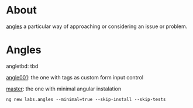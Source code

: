 # About
[angles](https://www.google.be/search?q=define+angles) 
a particular way of approaching or considering an issue or problem.

# Angles

angletbd: 
tbd

[angle001](https://github.com/dandohotaru/labs.angles/tree/angle001): 
the one with tags as custom form input control 

[master](https://github.com/dandohotaru/labs.angles/tree/master): 
the one with minimal angular instalation

```
ng new labs.angles --minimal=true --skip-install --skip-tests
```
